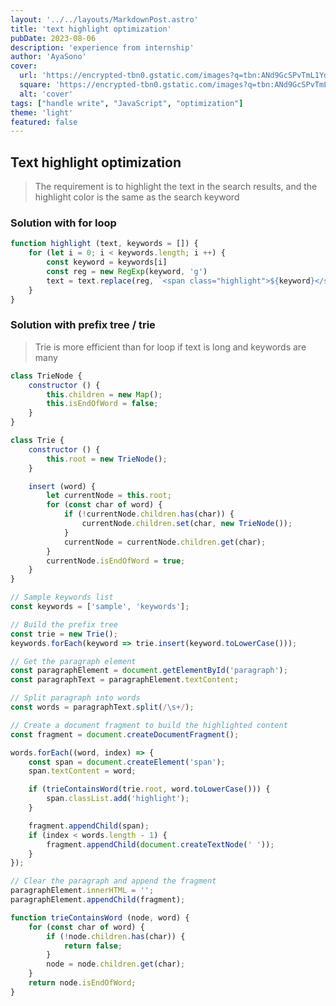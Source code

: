```yaml
---
layout: '../../layouts/MarkdownPost.astro'
title: 'text highlight optimization'
pubDate: 2023-08-06
description: 'experience from internship'
author: 'AyaSono'
cover:
  url: 'https://encrypted-tbn0.gstatic.com/images?q=tbn:ANd9GcSPvTmL1YdTOToOkJ2ZJfeZ2Ki1MsKkHN0i800o4JMr3wEK_EJmCfJQX4EOsIt-o2iR7OQ&usqp=CAU'
  square: 'https://encrypted-tbn0.gstatic.com/images?q=tbn:ANd9GcSPvTmL1YdTOToOkJ2ZJfeZ2Ki1MsKkHN0i800o4JMr3wEK_EJmCfJQX4EOsIt-o2iR7OQ&usqp=CAU'
  alt: 'cover'
tags: ["handle write", "JavaScript", "optimization"]
theme: 'light'
featured: false
---
```


## Text highlight optimization

> The requirement is to highlight the text in the search results, and the highlight color is the same as the search keyword


### Solution with for loop
```js
function highlight (text, keywords = []) {
	for (let i = 0; i < keywords.length; i ++) {
		const keyword = keywords[i]
		const reg = new RegExp(keyword, 'g')
		text = text.replace(reg, `<span class="highlight">${keyword}</span>`)
	}
}
```

### Solution with prefix tree / trie

> Trie is more efficient than for loop if text is long and keywords are many

```js
class TrieNode {
	constructor () {
		this.children = new Map();
		this.isEndOfWord = false;
	}
}

class Trie {
	constructor () {
		this.root = new TrieNode();
	}

	insert (word) {
		let currentNode = this.root;
		for (const char of word) {
			if (!currentNode.children.has(char)) {
				currentNode.children.set(char, new TrieNode());
			}
			currentNode = currentNode.children.get(char);
		}
		currentNode.isEndOfWord = true;
	}
}

// Sample keywords list
const keywords = ['sample', 'keywords'];

// Build the prefix tree
const trie = new Trie();
keywords.forEach(keyword => trie.insert(keyword.toLowerCase()));

// Get the paragraph element
const paragraphElement = document.getElementById('paragraph');
const paragraphText = paragraphElement.textContent;

// Split paragraph into words
const words = paragraphText.split(/\s+/);

// Create a document fragment to build the highlighted content
const fragment = document.createDocumentFragment();

words.forEach((word, index) => {
	const span = document.createElement('span');
	span.textContent = word;

	if (trieContainsWord(trie.root, word.toLowerCase())) {
		span.classList.add('highlight');
	}

	fragment.appendChild(span);
	if (index < words.length - 1) {
		fragment.appendChild(document.createTextNode(' '));
	}
});

// Clear the paragraph and append the fragment
paragraphElement.innerHTML = '';
paragraphElement.appendChild(fragment);

function trieContainsWord (node, word) {
	for (const char of word) {
		if (!node.children.has(char)) {
			return false;
		}
		node = node.children.get(char);
	}
	return node.isEndOfWord;
}
```
